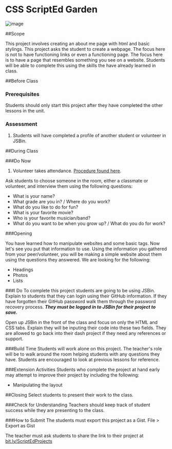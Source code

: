 # CSS ScriptEd Garden

![image](http://i.imgur.com/5g0Chms.png)

##Scope

This project involves creating an about me page with html and basic stylings. This project asks the student to create a webpage. The focus here is not to have functioning links or even a functioning page. The focus here is to have a page that resembles something you see on a website. Students will be able to complete this using the skills the have already learned in class.
 
##Before Class

### Prerequisites
Students should only start this project after they have completed the other lessons in the unit.

### Assessment

1. Students will have completed a profile of another student or volunteer in JSBin.

##During Class

###Do Now

1. Volunteer takes attendance. [Procedure found here](https://docs.google.com/document/d/19IIhqykr70vj7wnqyJYuQNTkd9GX56Xgl3omD42IcMk/edit).

Ask students to choose someone in the room, either a classmate or volunteer, and interview them using the following questions: 

* What is your name? 
* What grade are you in? / Where do you work? 
* What do you like to do for fun? 
* What is your favorite movie? 
* Who is your favorite musician/band? 
* What do you want to be when you grow up? / What do you do for work? 

###Opening

You have learned how to manipulate websites and some basic tags. Now let's see you put that information to use. Using the information you gathered from your peer/volunteer, you will be making a simple website about them using the questions they answered. We are looking for the following: 
* Headings
* Photos
* Lists 


###I Do
To complete this project students are going to be using JSBin. Explain to students that they can login using their GitHub information. If they have forgotten their GitHub password walk them through the password recovery process.  ***They must be logged in to JSBin for their project to save.***

Open up JSBin in the front of the class and focus on only the HTML and CSS tabs. Explain they will be inputing their code into these two fields. They are allowed to go back into their dash project if they need any references or support.

###Build Time
Students will work alone on this project. The teacher's role will be to walk around the room helping students with any questions they have. Students are encouraged to look at previous lessons for reference.

###Extension Activities
Students who complete the project at hand early may attempt to improve their project by including the following:  

* Manipulating the layout

##Closing
Select students to present their work to the class.

###Check for Understanding
Teachers should keep track of student success while they are presenting to the class.

###How to Submit
The students must export this project as a Gist.
File > Export as Gist

The teacher must ask students to share the link to their project at [bit.ly/ScriptEdProjects](bit.ly/ScriptEdProjects)


